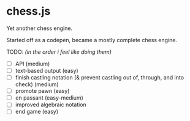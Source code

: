 # chess.js

Yet another chess engine.

Started off as a codepen, became a mostly complete chess engine.

TODO:
*(in the order i feel like doing them)*
 - [ ] API (medium) 
 - [ ] text-based output (easy)
 - [ ] finish castling notation (& prevent castling out of, through, and into check) (medium)
 - [ ] promote pawn (easy)
 - [ ] en passant (easy-medium)
 - [ ] improved algebraic notation
 - [ ] end game (easy)